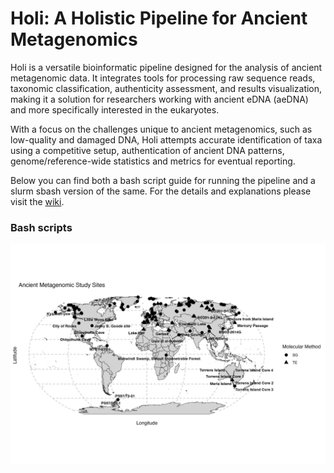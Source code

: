 # Holi: A Holistic Pipeline for Ancient Metagenomics

Holi is a versatile bioinformatic pipeline designed for the analysis of ancient metagenomic data. It integrates tools for processing raw sequence reads, taxonomic classification, authenticity assessment, and results visualization, making it a solution for researchers working with ancient eDNA (aeDNA) and more specifically interested in the eukaryotes.

With a focus on the challenges unique to ancient metagenomics, such as low-quality and damaged DNA, Holi attempts accurate identification of taxa using a competitive setup, authentication of ancient DNA patterns, genome/reference-wide statistics and metrics for eventual reporting.


Below you can find both a bash script guide for running the pipeline and a slurm sbash version of the same. For the details and explanations please visit the [wiki](https://github.com/miwipe/Holi/wiki).
### Bash scripts


![Worldmap of study sites in which ancient metagenomic data has been published](figures/SG_TE_map_method.png)
